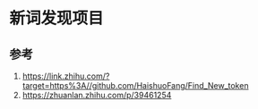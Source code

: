 # 新词发现项目
## 参考
1. https://link.zhihu.com/?target=https%3A//github.com/HaishuoFang/Find_New_token
2. https://zhuanlan.zhihu.com/p/39461254
